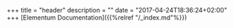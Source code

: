 +++
title = "header"
description = ""
date = "2017-04-24T18:36:24+02:00"
+++
[Elementum Documentation]({{%relref "/_index.md"%}})

